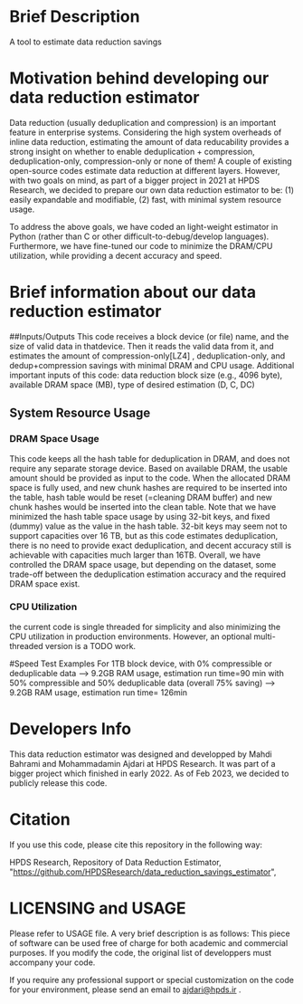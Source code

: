 # Brief Description
A tool to estimate data reduction savings

# Motivation behind developing our data reduction estimator
   Data reduction (usually deduplication and compression) is an important feature in enterprise systems. Considering the high system overheads of inline data reduction, estimating the amount of data reducability provides a strong insight on whether to enable deduplication + compression, deduplication-only, compression-only or none of them! A couple of existing open-source codes estimate data reduction at different layers. However, with two goals on mind, as part of a bigger project in 2021 at HPDS Research, we decided to prepare our own data reduction estimator to be: (1) easily expandable and modifiable, (2) fast, with minimal system resource usage. 
   
   To address the above goals, we have coded an light-weight estimator in Python (rather than C or other difficult-to-debug/develop languages). Furthermore, we have fine-tuned our code to minimize the DRAM/CPU utilization, while providing a decent accuracy and speed.
   
# Brief information about our data reduction estimator

##Inputs/Outputs
   This code receives a block device (or file) name, and the size of valid data in thatdevice. Then it reads the valid data from it, and estimates the amount of compression-only[LZ4] , deduplication-only, and dedup+compression savings with minimal DRAM and CPU usage. Additional important inputs of this code: data reduction block size (e.g., 4096 byte), available DRAM space (MB), type of desired estimation (D, C, DC)


## System Resource Usage

### DRAM Space Usage
 This code keeps all the hash table for deduplication in DRAM, and does not require any separate storage device.
 Based on available DRAM, the usable amount should be provided as input to the code. When the allocated DRAM space is fully used, and new chunk hashes are required to be inserted into the table, hash table would be reset (=cleaning DRAM buffer) and new chunk hashes would be inserted into the clean table. Note that we have minimized the hash table space usage by using 32-bit keys, and fixed (dummy) value as the value in the hash table. 32-bit keys may seem not to support capacities over 16 TB, but as this code estimates deduplication, there is no need to provide exact deduplication, and decent accuracy still is achievable with capacities much larger than 16TB. Overall, we have controlled the DRAM space usage, but depending on the dataset, some trade-off between the deduplication estimation accuracy and the required DRAM space exist. 

### CPU Utilization 
the current code is single threaded for simplicity and also minimizing the CPU utilization in  production environments. However, an optional multi-threaded version is a TODO work.

#Speed Test Examples
 For 1TB block device,
 with 0% compressible or deduplicable data -->  9.2GB RAM usage, estimation run time=90 min
 with 50% compressible and 50% deduplicable data (overall 75% saving) --> 9.2GB RAM usage, estimation run time= 126min


# Developers Info
This data reduction estimator was designed and developped by Mahdi Bahrami and Mohammadamin Ajdari at HPDS Research. It was part of a bigger project which finished in early 2022. As of Feb 2023, we decided to publicly release this code.

# Citation
If you use this code, please cite this repository in the following way:

HPDS Research, Repository of Data Reduction Estimator, "https://github.com/HPDSResearch/data_reduction_savings_estimator", <Last Update Year>

# LICENSING and USAGE
Please refer to USAGE file. A very brief description is as follows:
This piece of software can be used free of charge for both academic and commercial purposes.
If you modify the code, the original list of developpers must accompany your code.

If you require any professional support or special customization on the code for your environment, please send an email to ajdari@hpds.ir  .




